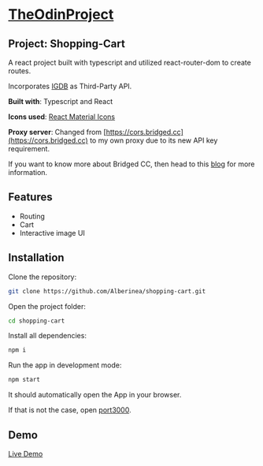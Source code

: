 # [TheOdinProject](https://www.theodinproject.com/)

## Project: Shopping-Cart

A react project built with typescript and utilized react-router-dom to create routes.

Incorporates [IGDB](https://api-docs.igdb.com/) as Third-Party API.

**Built with**: Typescript and React

**Icons used**: [React Material Icons](https://material-ui.com/components/material-icons/)

**Proxy server**: Changed from [https://cors.bridged.cc](https://cors.bridged.cc) to my own proxy due to its new API key requirement.

If you want to know more about Bridged CC, then head to this [blog](https://blog.grida.co/cors-anywhere-for-everyone-free-reliable-cors-proxy-service-73507192714e) for more information.

## Features

- Routing
- Cart
- Interactive image UI

## Installation

Clone the repository:

```bash
git clone https://github.com/Alberinea/shopping-cart.git
```

Open the project folder:

```bash
cd shopping-cart
```

Install all dependencies:

```bash
npm i
```

Run the app in development mode:

```bash
npm start
```

It should automatically open the App in your browser.

If that is not the case, open [port3000](http://localhost:3000/).

## Demo

[Live Demo](https://alberinea.github.io/shopping-cart)
